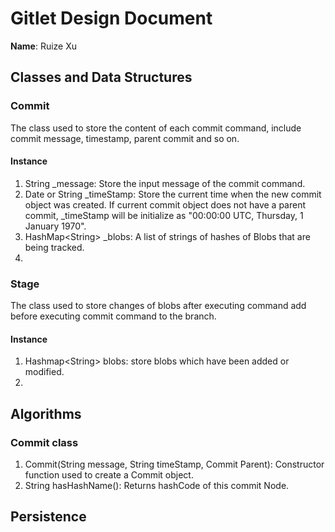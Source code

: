# Gitlet Design Document

**Name**: Ruize Xu

## Classes and Data Structures
### Commit
The class used to store the content of each commit command,
include commit message, timestamp, parent commit and so on.
#### Instance
1. String _message: Store the input message of the commit command.
2. Date or String _timeStamp: Store the current time when the new commit
object was created. If current commit object does not have a parent commit, 
_timeStamp will be initialize as "00:00:00 UTC, Thursday, 1 January 1970".
3. HashMap\<String\> _blobs: A list of strings of hashes of Blobs that are being
tracked.
4. 

### Stage
The class used to store changes of blobs after executing command add 
before executing commit command to the branch.

#### Instance 
1. Hashmap\<String\> blobs: store blobs which have been added or modified.
2.


## Algorithms
### Commit class
1. Commit(String message, String timeStamp, Commit Parent): Constructor function 
used to create a Commit object.
2. String hasHashName(): Returns hashCode of this commit Node.


## Persistence

